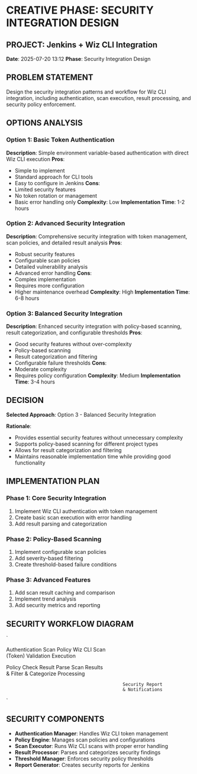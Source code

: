 # CREATIVE PHASE: SECURITY INTEGRATION DESIGN

## PROJECT: Jenkins + Wiz CLI Integration
**Date**: 2025-07-20 13:12
**Phase**: Security Integration Design

## PROBLEM STATEMENT
Design the security integration patterns and workflow for Wiz CLI integration, including authentication, scan execution, result processing, and security policy enforcement.

## OPTIONS ANALYSIS

### Option 1: Basic Token Authentication
**Description**: Simple environment variable-based authentication with direct Wiz CLI execution
**Pros**:
- Simple to implement
- Standard approach for CLI tools
- Easy to configure in Jenkins
**Cons**:
- Limited security features
- No token rotation or management
- Basic error handling only
**Complexity**: Low
**Implementation Time**: 1-2 hours

### Option 2: Advanced Security Integration
**Description**: Comprehensive security integration with token management, scan policies, and detailed result analysis
**Pros**:
- Robust security features
- Configurable scan policies
- Detailed vulnerability analysis
- Advanced error handling
**Cons**:
- Complex implementation
- Requires more configuration
- Higher maintenance overhead
**Complexity**: High
**Implementation Time**: 6-8 hours

### Option 3: Balanced Security Integration
**Description**: Enhanced security integration with policy-based scanning, result categorization, and configurable thresholds
**Pros**:
- Good security features without over-complexity
- Policy-based scanning
- Result categorization and filtering
- Configurable failure thresholds
**Cons**:
- Moderate complexity
- Requires policy configuration
**Complexity**: Medium
**Implementation Time**: 3-4 hours

## DECISION
**Selected Approach**: Option 3 - Balanced Security Integration

**Rationale**: 
- Provides essential security features without unnecessary complexity
- Supports policy-based scanning for different project types
- Allows for result categorization and filtering
- Maintains reasonable implementation time while providing good functionality

## IMPLEMENTATION PLAN

### Phase 1: Core Security Integration
1. Implement Wiz CLI authentication with token management
2. Create basic scan execution with error handling
3. Add result parsing and categorization

### Phase 2: Policy-Based Scanning
1. Implement configurable scan policies
2. Add severity-based filtering
3. Create threshold-based failure conditions

### Phase 3: Advanced Features
1. Add scan result caching and comparison
2. Implement trend analysis
3. Add security metrics and reporting

## SECURITY WORKFLOW DIAGRAM
`
        
  Authentication    Scan Policy     Wiz CLI Scan   
     (Token)            Validation           Execution     
        
                                                       
                                                       
        
  Policy Check     Result Parse     Scan Results   
   & Filter            & Categorize          Processing    
        
                                                       
                                                       
                                              
                                                Security Report 
                                                & Notifications 
                                              
`

## SECURITY COMPONENTS
- **Authentication Manager**: Handles Wiz CLI token management
- **Policy Engine**: Manages scan policies and configurations
- **Scan Executor**: Runs Wiz CLI scans with proper error handling
- **Result Processor**: Parses and categorizes security findings
- **Threshold Manager**: Enforces security policy thresholds
- **Report Generator**: Creates security reports for Jenkins
